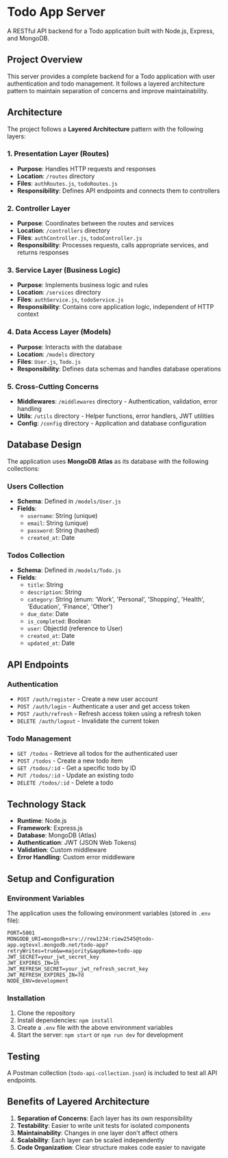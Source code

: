 # Todo App Server

A RESTful API backend for a Todo application built with Node.js, Express, and MongoDB.

## Project Overview

This server provides a complete backend for a Todo application with user authentication and todo management. It follows a layered architecture pattern to maintain separation of concerns and improve maintainability.

## Architecture

The project follows a **Layered Architecture** pattern with the following layers:

### 1. Presentation Layer (Routes)
- **Purpose**: Handles HTTP requests and responses
- **Location**: `/routes` directory
- **Files**: `authRoutes.js`, `todoRoutes.js`
- **Responsibility**: Defines API endpoints and connects them to controllers

### 2. Controller Layer
- **Purpose**: Coordinates between the routes and services
- **Location**: `/controllers` directory
- **Files**: `authController.js`, `todoController.js`
- **Responsibility**: Processes requests, calls appropriate services, and returns responses

### 3. Service Layer (Business Logic)
- **Purpose**: Implements business logic and rules
- **Location**: `/services` directory
- **Files**: `authService.js`, `todoService.js`
- **Responsibility**: Contains core application logic, independent of HTTP context

### 4. Data Access Layer (Models)
- **Purpose**: Interacts with the database
- **Location**: `/models` directory
- **Files**: `User.js`, `Todo.js`
- **Responsibility**: Defines data schemas and handles database operations

### 5. Cross-Cutting Concerns
- **Middlewares**: `/middlewares` directory - Authentication, validation, error handling
- **Utils**: `/utils` directory - Helper functions, error handlers, JWT utilities
- **Config**: `/config` directory - Application and database configuration

## Database Design

The application uses **MongoDB Atlas** as its database with the following collections:

### Users Collection
- **Schema**: Defined in `/models/User.js`
- **Fields**:
  - `username`: String (unique)
  - `email`: String (unique)
  - `password`: String (hashed)
  - `created_at`: Date

### Todos Collection
- **Schema**: Defined in `/models/Todo.js`
- **Fields**:
  - `title`: String
  - `description`: String
  - `category`: String (enum: 'Work', 'Personal', 'Shopping', 'Health', 'Education', 'Finance', 'Other')
  - `due_date`: Date
  - `is_completed`: Boolean
  - `user`: ObjectId (reference to User)
  - `created_at`: Date
  - `updated_at`: Date

## API Endpoints

### Authentication
- `POST /auth/register` - Create a new user account
- `POST /auth/login` - Authenticate a user and get access token
- `POST /auth/refresh` - Refresh access token using a refresh token
- `DELETE /auth/logout` - Invalidate the current token

### Todo Management
- `GET /todos` - Retrieve all todos for the authenticated user
- `POST /todos` - Create a new todo item
- `GET /todos/:id` - Get a specific todo by ID
- `PUT /todos/:id` - Update an existing todo
- `DELETE /todos/:id` - Delete a todo

## Technology Stack

- **Runtime**: Node.js
- **Framework**: Express.js
- **Database**: MongoDB (Atlas)
- **Authentication**: JWT (JSON Web Tokens)
- **Validation**: Custom middleware
- **Error Handling**: Custom error middleware

## Setup and Configuration

### Environment Variables
The application uses the following environment variables (stored in `.env` file):

```
PORT=5001
MONGODB_URI=mongodb+srv://rew1234:riew2545@todo-app.ogtevxl.mongodb.net/todo-app?retryWrites=true&w=majority&appName=todo-app
JWT_SECRET=your_jwt_secret_key
JWT_EXPIRES_IN=1h
JWT_REFRESH_SECRET=your_jwt_refresh_secret_key
JWT_REFRESH_EXPIRES_IN=7d
NODE_ENV=development
```

### Installation

1. Clone the repository
2. Install dependencies: `npm install`
3. Create a `.env` file with the above environment variables
4. Start the server: `npm start` or `npm run dev` for development

## Testing

A Postman collection (`todo-api-collection.json`) is included to test all API endpoints.

## Benefits of Layered Architecture

1. **Separation of Concerns**: Each layer has its own responsibility
2. **Testability**: Easier to write unit tests for isolated components
3. **Maintainability**: Changes in one layer don't affect others
4. **Scalability**: Each layer can be scaled independently
5. **Code Organization**: Clear structure makes code easier to navigate 
